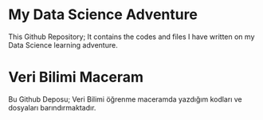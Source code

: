 # My Data Science Adventure
This Github Repository; It contains the codes and files I have written on my Data Science learning adventure.
# Veri Bilimi Maceram
Bu Github Deposu; Veri Bilimi öğrenme maceramda yazdığım kodları ve dosyaları barındırmaktadır.
